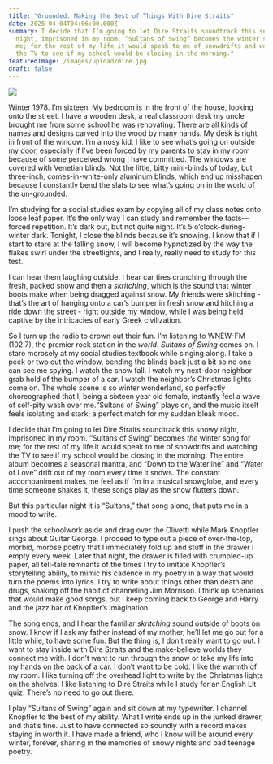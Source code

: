 ```yaml
---
title: "Grounded: Making the Best of Things With Dire Straits"
date: 2025-04-04T04:06:00.000Z
summary: I decide that I’m going to let Dire Straits soundtrack this snowy
  night, imprisoned in my room. “Sultans of Swing” becomes the winter song for
  me; for the rest of my life it would speak to me of snowdrifts and watching
  the TV to see if my school would be closing in the morning."
featuredImage: /images/upload/dire.jpg
draft: false
---
```

![](/images/upload/dire.jpg)

Winter 1978. I’m sixteen. My bedroom is in the front of the house, looking onto the street. I have a wooden desk, a real classroom desk my uncle brought me from some school he was renovating. There are all kinds of names and designs carved into the wood by many hands. My desk is right in front of the window. I’m a nosy kid. I like to see what’s going on outside my door, especially if I’ve been forced by my parents to stay in my room because of some perceived wrong I have committed. The windows are covered with Venetian blinds. Not the little, bitty mini-blinds of today, but three-inch, comes-in-white-only aluminum blinds, which end up misshapen because I constantly bend the slats to see what’s going on in the world of the un-grounded.

I’m studying for a social studies exam by copying all of my class notes onto loose leaf paper. It’s the only way I can study and remember the facts—forced repetition. It’s dark out, but not quite night. It’s 5 o’clock-during-winter dark. Tonight, I close the blinds because it’s snowing. I know that if I start to stare at the falling snow, I will become hypnotized by the way the flakes swirl under the streetlights, and I really, really need to study for this test.

I can hear them laughing outside. I hear car tires crunching through the fresh, packed snow and then a *skritching*, which is the sound that winter boots make when being dragged against snow. My friends were skitching - that’s the art of hanging onto a car’s bumper in fresh snow and hitching a ride down the street - right outside my window, while I was being held captive by the intricacies of early Greek civilization.

So I turn up the radio to drown out their fun. I’m listening to WNEW-FM (102.7), the premier rock station in the *world*. *Sultans of Swing* comes on. I stare morosely at my social studies textbook while singing along. I take a peek or two out the window, bending the blinds back just a bit so no one can see me spying. I watch the snow fall. I watch my next-door neighbor grab hold of the bumper of a car. I watch the neighbor’s Christmas lights come on. The whole scene is so winter wonderland, so perfectly choreographed that I, being a sixteen year old female, instantly feel a wave of self-pity wash over me.“Sultans of Swing” plays on, and the music itself feels isolating and stark; a perfect match for my sudden bleak mood.

I decide that I’m going to let Dire Straits soundtrack this snowy night, imprisoned in my room. “Sultans of Swing” becomes *the* winter song for me; for the rest of my life it would speak to me of snowdrifts and watching the TV to see if my school would be closing in the morning. The entire album becomes a seasonal mantra, and “Down to the Waterline” and “Water of Love” drift out of my room every time it snows. The constant accompaniment makes me feel as if I’m in a musical snowglobe, and every time someone shakes it, these songs play as the snow flutters down.

But this particular night it is “Sultans,” that song alone, that puts me in a mood to write.

I push the schoolwork aside and drag over the Olivetti while Mark Knopfler sings about Guitar George. I proceed to type out a piece of over-the-top, morbid, morose poetry that I immediately fold up and stuff in the drawer I empty every week. Later that night, the drawer is filled with crumpled-up paper, all tell-tale remnants of the times I try to imitate Knopfler’s storytelling ability, to mimic his cadence in my poetry in a way that would turn the poems into lyrics. I try to write about things other than death and drugs, shaking off the habit of channeling Jim Morrison. I think up scenarios that would make good songs, but I keep coming back to George and Harry and the jazz bar of Knopfler’s imagination.

The song ends, and I hear the familiar *skritching* sound outside of boots on snow. I know if I ask my father instead of my mother, he’ll let me go out for a little while, to have some fun. But the thing is, I don’t really want to go out. I want to stay inside with Dire Straits and the make-believe worlds they connect me with. I don’t want to run through the snow or take my life into my hands on the back of a car. I don’t want to be cold. I like the warmth of my room. I like turning off the overhead light to write by the Christmas lights on the shelves. I like listening to Dire Straits while I study for an English Lit quiz. There’s no need to go out there. 

I play “Sultans of Swing” again and sit down at my typewriter. I channel Knopfler to the best of my ability. What I write ends up in the junked drawer, and that’s fine. Just to have connected so soundly with a record makes staying in worth it. I have made a friend, who I know will be around every winter, forever, sharing in the memories of snowy nights and bad teenage poetry.

